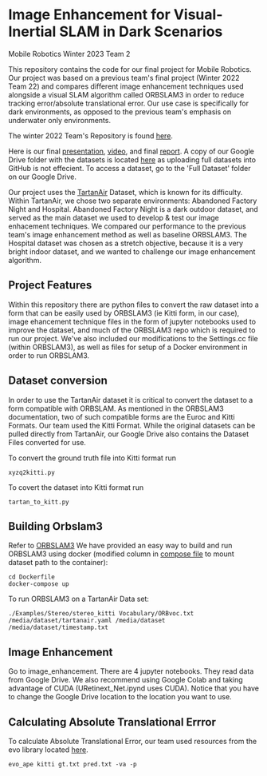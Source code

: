 # Image Enhancement for Visual-Inertial SLAM in Dark Scenarios

Mobile Robotics Winter 2023 Team 2

This repository contains the code for our final project for Mobile Robotics. Our project was based on a previous team's final project (Winter 2022 Team 22) and compares different image enhancement techniques used alongside a visual SLAM algorithm called ORBSLAM3 in order to reduce tracking error/absolute translational error. 
Our use case is specifically for dark environments, as opposed to the previous team's emphasis on underwater only environments. 

The winter 2022 Team's Repository is found [here](https://github.com/Maithilishetty/Mobile_Robotics_Team22). 

Here is our final [presentation](https://docs.google.com/presentation/d/1JiwIiU2ep6RfWaUEhsucTmFSWXvVtnpb/edit#slide=id.p1), [video](https://www.youtube.com/watch?v=Kg4_dr7qAi8), and final [report](https://drive.google.com/drive/u/0/folders/1EeNf3pVsSfgrlBif_ObC9zKsfOXbuV2S). A copy of our Google Drive folder with the datasets is located [here](https://drive.google.com/drive/u/0/folders/1EeNf3pVsSfgrlBif_ObC9zKsfOXbuV2S) as uploading full datasets into GitHub is not effecient. To access a dataset, go to the 'Full Dataset' folder on our Google Drive.

Our project uses the [TartanAir](https://theairlab.org/tartanair-dataset/) Dataset, which is known for its difficulty. Within TartanAir, we chose two separate environments: Abandoned Factory Night and Hospital. Abandoned Factory Night is a dark outdoor dataset, and served as the main dataset we used to develop & test our image enhacement techniques. We compared our performance to the previous team's image enhancement method as well as baseline ORBSLAM3. The Hospital dataset was chosen as a stretch objective, because it is a very bright indoor dataset, and we wanted to challenge our image enhancement algorithm. 

## Project Features 
Within this repository there are python files to convert the raw dataset into a form that can be easily used by ORBSLAM3 (ie Kitti form, in our case), image ehancement technique files in the form of jupyter notebooks used to improve the dataset, and much of the ORBSLAM3 repo which is required to run our project. We've also included our modifications to the Settings.cc file (within ORBSLAM3), as well as files for setup of a Docker environment in order to run ORBSLAM3.

## Dataset conversion
In order to use the TartanAir dataset it is critical to convert the dataset to a form compatible with ORBSLAM. As mentioned in the ORBSLAM3 documentation, two of such compatible forms are the Euroc and Kitti Formats. Our team used the Kitti Format. While the original datasets can be pulled directly from TartanAir, our Google Drive also contains the Dataset Files converted for use. 

To convert the ground truth file into Kitti format run
```
xyzq2kitti.py
```

To covert the dataset into Kitti format run 
```
tartan_to_kitt.py
```

## Building Orbslam3
Refer to [ORBSLAM3](https://github.com/UZ-SLAMLab/ORB_SLAM3)
We have provided an easy way to build and run ORBSLAM3 using docker (modified column in [compose file](https://github.com/p123hx/ImageEnhancementfor-Visual-Inertial-SLAM-in-Dark/blob/main/Docker/docker-compose.yaml) to mount dataset path to the container):
```
cd Dockerfile
docker-compose up
```
To run ORBSLAM3 on a TartanAir Data set: 
```
./Examples/Stereo/stereo_kitti Vocabulary/ORBvoc.txt /media/dataset/tartanair.yaml /media/dataset /media/dataset/timestamp.txt
```

## Image Enhancement
Go to image_enhancement.
There are 4 jupyter notebooks.
They read data from Google Drive. We also recommend using Google Colab and taking advantage of CUDA (URetinext_Net.ipynd uses CUDA). 
Notice that you have to change the Google Drive location to the location you want to use.


## Calculating Absolute Translational Errror 
To calculate Absolute Translational Error, our team used resources from the evo library located [here](https://github.com/MichaelGrupp/evo). 
```
evo_ape kitti gt.txt pred.txt -va -p
```

